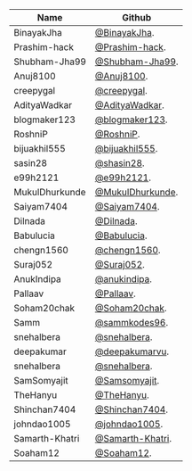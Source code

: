 
| Name                  | Github                                                        
| --------------------- | -------------------------------------------------------------
| BinayakJha              | [@BinayakJha](https://github.com/BinayakJha).              |
| Prashim-hack              | [@Prashim-hack](https://github.com/Prashim-hack).              |
| Shubham-Jha99            | [@Shubham-Jha99](https://github.com/Shubham-Jha99).              |
| Anuj8100             | [@Anuj8100](https://github.com/Anuj8100).              |
| creepygal           | [@creepygal](https://github.com/creepygal).              |
| AdityaWadkar           | [@AdityaWadkar](https://github.com/AdityaWadkar).              |
| blogmaker123           | [@blogmaker123](https://github.com/blogmaker123).              |
| RoshniP           | [@RoshniP](https://github.com/RoshniP).              |
| bijuakhil555           | [@bijuakhil555](https://github.com/bijuakhil555).              |
| sasin28          | [@shasin28](https://github.com/shasin28).              |
| e99h2121          | [@e99h2121](https://github.com/e99h2121).              |
| MukulDhurkunde          | [@MukulDhurkunde](https://github.com/MukulDhurkunde).              |
| Saiyam7404          | [@Saiyam7404](https://github.com/Saiyam7404).              |
| Dilnada          | [@Dilnada](https://github.com/Dilnada).              |
| Babulucia          | [@Babulucia](https://github.com/Babulucia).              |
| chengn1560          | [@chengn1560](https://github.com/chengn1560).              |
| Suraj052          | [@Suraj052](https://github.com/Suraj052).              |
| AnukIndipa          | [@anukindipa](https://github.com/anukindipa).              |
| Pallaav          | [@Pallaav](https://github.com/Pallaav).              |
| Soham20chak          | [@Soham20chak](https://github.com/Soham20chak).              |
| Samm                 | [@sammkodes96](https://github.com/sammkodes96).              |
| snehalbera               | [@snehalbera](https://github.com/snehalbera).              |
| deepakumar               | [@deepakumarvu](https://github.com/deepakumarvu).              |
| snehalbera              | [@snehalbera](https://github.com/snehalbera).              |
| SamSomyajit              | [@Samsomyajit](https://github.com/Samsomyajit).              |
| TheHanyu          | [@TheHanyu](https://github.com/TheHanyu).              |
| Shinchan7404          | [@Shinchan7404](https://github.com/Shinchan7404).    |
|johndao1005            |[@johndao1005](https://github.com/johndao1005).    |
| Samarth-Khatri          | [@Samarth-Khatri](https://github.com/Samarth-Khatri).              |
|Soaham12         |[@Soaham12](https://github.com/Soaham12).    |


